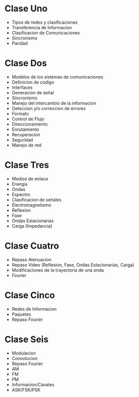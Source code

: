 # Clase Uno
* Tipos de redes y clasificaciones
* Transferencia de Informacion
* Clasificacion de Comunicaciones
* Sincronismo
* Paridad

# Clase Dos
* Modelos de los sistemas de comunicaciones
* Definicion de codigo
* Interfaces
* Generacion de señal
* Sincronismo
* Manejo del intercambio de la informacion
* Deteccion y/o correccion de errores
* Formato
* Control de Flujo
* Direccionamiento
* Enrutamiento
* Recuperacion
* Seguridad
* Manejo de red

# Clase Tres
* Medios de enlace
* Energia
* Ondas
* Espectro
* Clasificacion de señales
* Electromagnetismo
* Reflexion
* Fase
* Ondas Estacionarias
* Carga (Impedancia)

# Clase Cuatro
* Repaso Atenuacion
* Repaso Video (Reflexion, Fase, Ondas Estacionarias, Carga)
* Modificaciones de la trayectoria de una onda
* Fourier

# Clase Cinco
* Redes de Informacion
* Paquetes
* Repaso Fourier

# Clase Seis
* Modulacion
* Convolucion
* Repaso Fourier
* AM
* FM
* PM
* Informacion/Canales
* ASK/FSK/PSK
